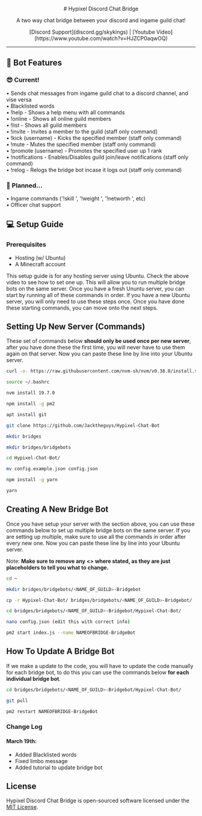 

<p align="center"> # Hypixel Discord Chat Bridge </p>

<p align="center"> A two way chat bridge between your discord and ingame guild chat! </p>

<p align="center"> [Discord Support](discord.gg/skykings) | [Youtube Video](https://www.youtube.com/watch?v=HJZCP0aqwOQ) </p>

<hr>

## 🤖 Bot Features
### 😎 Current!
• Sends chat messages from ingame guild chat to a discord channel, and vise versa  
• Blacklisted words  
• !help - Shows a help menu with all commands  
• !online - Shows all online guild members  
• !list - Shows all guild members  
• !invite - Invites a member to the guild (staff only command)  
• !kick (username) - Kicks the specified member (staff only command)  
• !mute - Mutes the specified member (staff only command)  
• !promote (username) - Promotes the specified user up 1 rank  
• !notifications - Enables/Disables guild join/leave notifications (staff only command)  
• !relog - Relogs the bridge bot incase it logs out (staff only command)  

### 📝 Planned...
• Ingame commands ('!skill <ign>', '!weight <ign>', '!networth <ign>', etc)  
• Officer chat support  

## 💻 Setup Guide

### Prerequisites

- Hosting (w/ Ubuntu)
- A Minecraft account

This setup guide is for any hosting server using Ubuntu. Check the above video to see how to set one up. This will allow you to run multiple bridge bots on the same server. Once you have a fresh Ununtu server, you can start by running all of these commands in order. If you have a new Ubuntu server, you will only need to use these steps once. Once you have done these starting commands, you can move onto the next steps.


## Setting Up New Server (Commands)
These set of commands below **should only be used once per new server**, after you have done these the first time, you will never have to use them again on that server. Now you can paste these line by line into your Ubuntu server.

```sh
curl -o- https://raw.githubusercontent.com/nvm-sh/nvm/v0.38.0/install.sh | bash

source ~/.bashrc

nvm install 19.7.0

npm install -g pm2

apt install git

git clone https://github.com/Jacktheguys/Hypixel-Chat-Bot

mkdir bridges

mkdir bridges/bridgebots

cd Hypixel-Chat-Bot/

mv config.example.json config.json

npm install -g yarn

yarn
```

## Creating A New Bridge Bot
Once you have setup your server with the section above, you can use these commands below to set up multiple bridge bots on the same server. If you are setting up multiple, make sure to use all the commands in order after every new one. Now you can paste these line by line into your Ubuntu server.

Note: **Make sure to remove any <> where stated, as they are just placeholders to tell you what to change.**

```sh
cd ~

mkdir bridges/bridgebots/<NAME_OF_GUILD>-Bridgebot

cp -r Hypixel-Chat-Bot/ bridges/bridgebots/<NAME_OF_GUILD>-Bridgebot/

cd bridges/bridgebots/<NAME_OF_GUILD>-Bridgebot/Hypixel-Chat-Bot/

nano config.json (edit this with correct info)

pm2 start index.js --name NAMEOFBRIDGE-BridgeBot
```

## How To Update A Bridge Bot
If we make a update to the code, you will have to update the code manually for each bridge bot, to do this you can use the commands below **for each individual bridge bot**.

```sh
cd bridges/bridgebots/<NAME_OF_GUILD>-Bridgebot/Hypixel-Chat-Bot/

git pull

pm2 restart NAMEOFBRIDGE-BridgeBot
```


### Change Log
#### March 19th:
   - Added Blacklisted words
   - Fixed limbo message
   - Added tutorial to update bridge bot

## License

Hypixel Discord Chat Bridge is open-sourced software licensed under the [MIT License](https://opensource.org/licenses/MIT).
